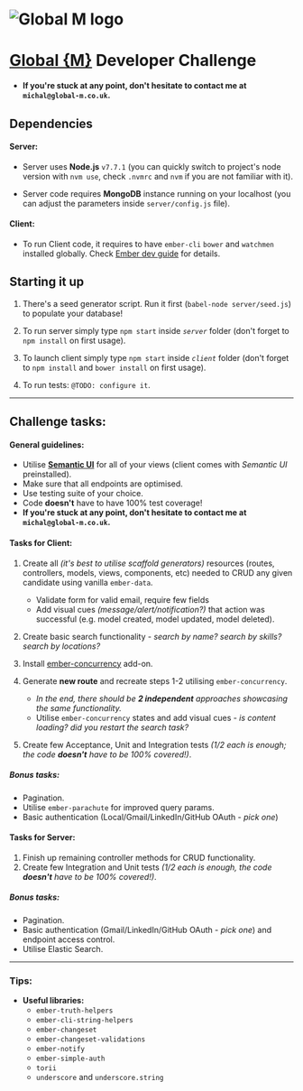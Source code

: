 # ![Global M logo](https://www.global-m.co.uk/images/logo-full-black-4535cc94bc594e8e7492fbb737a515ef.png) 

# [Global {M}](https://www.global-m.co.uk) Developer Challenge

- **If you're stuck at any point, don't hesitate to contact me at `michal@global-m.co.uk`.**

## Dependencies

#### Server:

- Server uses **Node.js** `v7.7.1` (you can quickly switch to project's node version with `nvm use`, check `.nvmrc` and `nvm` if you are not familiar with it).

- Server code requires **MongoDB** instance running on your localhost (you can adjust the parameters inside `server/config.js` file).

#### Client:

- To run Client code, it requires to have `ember-cli` `bower` and `watchmen` installed globally.
Check [Ember dev guide]([!https://ember-cli.com/user-guide/]) for details.

## Starting it up

1. There's a seed generator script. Run it first (`babel-node server/seed.js`) to populate your database!

2. To run server simply type `npm start` inside _`server`_ folder (don't forget to `npm install` on first usage).

3. To launch client simply type `npm start` inside _`client`_ folder (don't forget to `npm install` and `bower install` on first usage).

4. To run tests: `@TODO: configure it`.

---
## Challenge tasks:

#### General guidelines:
- Utilise [**Semantic UI**](https://semantic-ui.com/) for all of your views (client comes with *Semantic UI* preinstalled).
- Make sure that all endpoints are optimised.
- Use testing suite of your choice.
- Code **doesn't** have to have 100% test coverage!
- **If you're stuck at any point, don't hesitate to contact me at `michal@global-m.co.uk`.**

#### Tasks for Client:
1. Create all _(it's best to utilise scaffold generators)_ resources (routes, controllers, models, views, components, etc) needed to CRUD any given candidate using vanilla `ember-data`.
   - Validate form for valid email, require few fields
   - Add visual cues _(message/alert/notification?)_ that action was successful (e.g. model created, model updated, model deleted).

2. Create basic search functionality - _search by name? search by skills? search by locations?_

3. Install [ember-concurrency](http://ember-concurrency.com/docs/introduction/) add-on.
4. Generate **new route** and recreate steps 1-2 utilising `ember-concurrency`.
   - _In the end, there should be **2 independent** approaches showcasing the same functionality._  
   - Utilise `ember-concurrency` states and add visual cues - _is content loading? did you restart the search task?_

5. Create few Acceptance, Unit and Integration tests _(1/2 each is enough; the code **doesn't** have to be 100% covered!)_.

##### Bonus tasks:
- Pagination.
- Utilise `ember-parachute` for improved query params.
- Basic authentication (Local/Gmail/LinkedIn/GitHub OAuth - _pick one_)

####  Tasks for Server:
1. Finish up remaining controller methods for CRUD functionality.
2. Create few Integration and Unit tests _(1/2 each is enough, the code **doesn't** have to be 100% covered!)_.

##### Bonus tasks:
- Pagination.
- Basic authentication (Gmail/LinkedIn/GitHub OAuth - _pick one_) and endpoint access control.
- Utilise Elastic Search.

---

### Tips:

* **Useful libraries:**
  - `ember-truth-helpers`
  - `ember-cli-string-helpers`
  - `ember-changeset`
  - `ember-changeset-validations`
  - `ember-notify`
  - `ember-simple-auth`
  - `torii`
  - `underscore` and `underscore.string`
